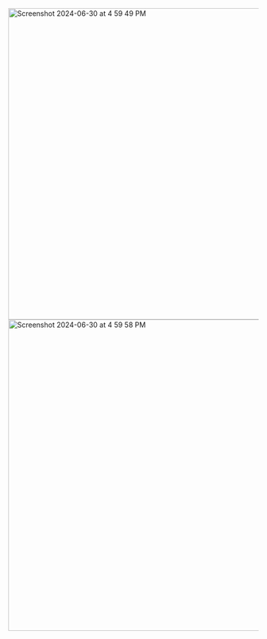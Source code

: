 <img width="626" alt="Screenshot 2024-06-30 at 4 59 49 PM" src="https://github.com/AnkurKonan/Python_Projects/assets/112815485/89142f7c-27dd-41c5-b639-90b403d04087">
<img width="626" alt="Screenshot 2024-06-30 at 4 59 58 PM" src="https://github.com/AnkurKonan/Python_Projects/assets/112815485/bd767971-ca66-4122-920e-1d4160503f8f">
